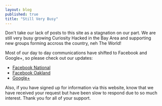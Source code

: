 ```yaml
---
layout: blog
published: true
title: "Still Very Busy"
---
```


Don't take our lack of posts to this site as a stagnation on our part. We are still very busy growing Curiosity Hacked in the Bay Area and supporting new groups forming accross the country, neh The World!

Most of our day to day communications have shifted to Facebook and Google+, so please check out our updates:

- [Facebook National](https://www.facebook.com/HackerScouts?ref=br_rs)
- [Facebook Oakland](https://www.facebook.com/pages/Curiosity-Hacked-Oakland-Lab/709245092437617?ref=br_rs)
- [Google+](https://plus.google.com/communities/115742948028901718328)

Also, if you have signed up for information via this website, know that we have received your request but have been slow to respond due to so much interest. Thank you for all of your support.

